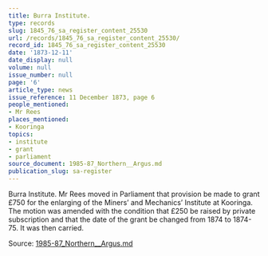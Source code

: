 ```yaml
---
title: Burra Institute.
type: records
slug: 1845_76_sa_register_content_25530
url: /records/1845_76_sa_register_content_25530/
record_id: 1845_76_sa_register_content_25530
date: '1873-12-11'
date_display: null
volume: null
issue_number: null
page: '6'
article_type: news
issue_reference: 11 December 1873, page 6
people_mentioned:
- Mr Rees
places_mentioned:
- Kooringa
topics:
- institute
- grant
- parliament
source_document: 1985-87_Northern__Argus.md
publication_slug: sa-register
---
```


Burra Institute.  Mr Rees moved in Parliament that provision be made to grant £750 for the enlarging of the Miners’ and Mechanics’ Institute at Kooringa.  The motion was amended with the condition that £250 be raised by private subscription and that the date of the grant be changed from 1874 to 1874-75.  It was then carried.

Source: [1985-87_Northern__Argus.md](/downloads/markdown/1985-87_Northern__Argus.md)
